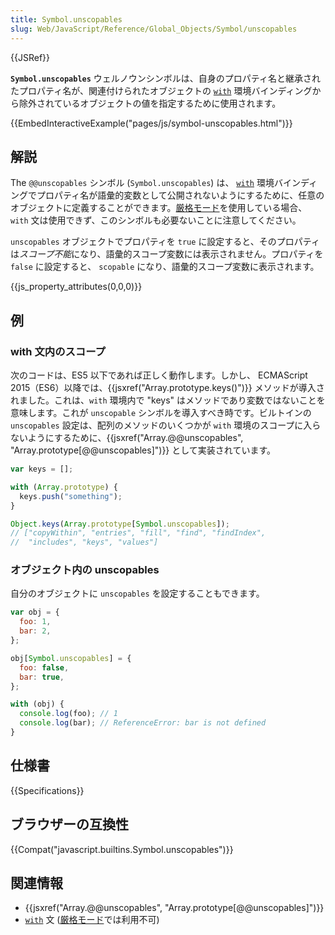 ```yaml
---
title: Symbol.unscopables
slug: Web/JavaScript/Reference/Global_Objects/Symbol/unscopables
---
```


{{JSRef}}

**`Symbol.unscopables`** ウェルノウンシンボルは、自身のプロパティ名と継承されたプロパティ名が、関連付けられたオブジェクトの [`with`](/ja/docs/Web/JavaScript/Reference/Statements/with) 環境バインディングから除外されているオブジェクトの値を指定するために使用されます。

{{EmbedInteractiveExample("pages/js/symbol-unscopables.html")}}

## 解説

The `@@unscopables` シンボル (`Symbol.unscopables`) は、 [`with`](/ja/docs/Web/JavaScript/Reference/Statements/with) 環境バインディングでプロパティ名が語彙的変数として公開されないようにするために、任意のオブジェクトに定義することができます。[厳格モード](/ja/docs/Web/JavaScript/Reference/Strict_mode)を使用している場合、 `with` 文は使用できず、このシンボルも必要ないことに注意してください。

`unscopables` オブジェクトでプロパティを `true` に設定すると、そのプロパティは*スコープ不能*になり、語彙的スコープ変数には表示されません。プロパティを `false` に設定すると、 `scopable` になり、語彙的スコープ変数に表示されます。

{{js_property_attributes(0,0,0)}}

## 例

### with 文内のスコープ

次のコードは、ES5 以下であれば正しく動作します。しかし、 ECMAScript 2015（ES6）以降では、{{jsxref("Array.prototype.keys()")}} メソッドが導入されました。これは、`with` 環境内で "keys" はメソッドであり変数ではないことを意味します。これが `unscopable` シンボルを導入すべき時です。ビルトインの `unscopables` 設定は、配列のメソッドのいくつかが `with` 環境のスコープに入らないようにするために、{{jsxref("Array.@@unscopables", "Array.prototype[@@unscopables]")}} として実装されています。

```js
var keys = [];

with (Array.prototype) {
  keys.push("something");
}

Object.keys(Array.prototype[Symbol.unscopables]);
// ["copyWithin", "entries", "fill", "find", "findIndex",
//  "includes", "keys", "values"]
```

### オブジェクト内の unscopables

自分のオブジェクトに `unscopables` を設定することもできます。

```js
var obj = {
  foo: 1,
  bar: 2,
};

obj[Symbol.unscopables] = {
  foo: false,
  bar: true,
};

with (obj) {
  console.log(foo); // 1
  console.log(bar); // ReferenceError: bar is not defined
}
```

## 仕様書

{{Specifications}}

## ブラウザーの互換性

{{Compat("javascript.builtins.Symbol.unscopables")}}

## 関連情報

- {{jsxref("Array.@@unscopables", "Array.prototype[@@unscopables]")}}
- [`with`](/ja/docs/Web/JavaScript/Reference/Statements/with) 文 ([厳格モード](/ja/docs/Web/JavaScript/Reference/Strict_mode)では利用不可)
